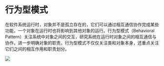 # 行为型模式

在软件系统运行时，对象并不是孤立存在的，它们可以通过相互通信协作完成某些功能，一个对象在运行时也将影响到其他对象的运行。行为型模式（Behavioral Pattern）关注系统中对象之间的交互，研究系统在运行时对象之间的相互通信与协作，进一步明确对象的职责。行为型模式不仅仅关注类和对象本身，还重点关注它们之间的相互作用和职责划分。

![](https://model-y.oss-cn-beijing.aliyuncs.com/img/202408080004552.png)
